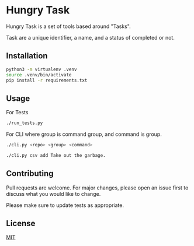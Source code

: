# Hungry Task

Hungry Task is a set of tools based around "Tasks".

Task are a unique identifier, a name, and a status of completed or not.

## Installation

```bash
python3 -m virtualenv .venv
source .venv/bin/activate
pip install -r requirements.txt
```

## Usage

For Tests
```bash
./run_tests.py
```

For CLI where group is command group, and command is group.
```bash
./cli.py <repo> <group> <command>
```
```bash
./cli.py csv add Take out the garbage.
```

## Contributing
Pull requests are welcome. For major changes, please open an issue first to discuss what you would like to change.

Please make sure to update tests as appropriate.

## License
[MIT](https://choosealicense.com/licenses/mit/)